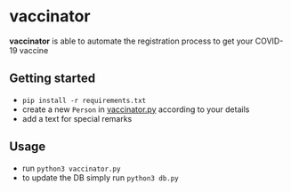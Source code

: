 # vaccinator
**vaccinator** is able to automate the registration process to get your COVID-19 vaccine

## Getting started
- `pip install -r requirements.txt`
- create a new `Person` in [vaccinator.py](https://github.com/doubleunder/vaccinator/blob/main/vaccinator.py#L71) according to your details
- add a text for special remarks 

## Usage
- run `python3 vaccinator.py`
- to update the DB simply run `python3 db.py`
